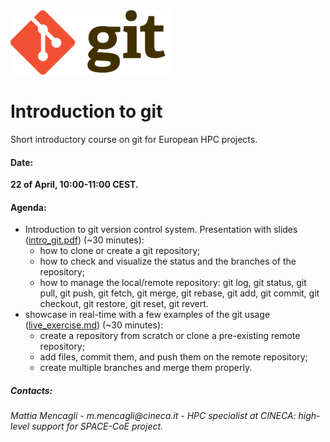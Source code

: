 <img title="git" alt="git" src="git_imm.png">

# Introduction to git
Short introductory course on git for European HPC projects.




#### Date: 
__22 of April, 10:00-11:00 CEST.__




#### Agenda:
- Introduction to git version control system. Presentation with slides ([intro_git.pdf](intro_git.pdf)) (~30 minutes): 
	- how to clone or create a git repository;
	- how to check and visualize the status and the branches of the repository;
	- how to manage the local/remote repository: git log, git status, git pull, git push, git fetch, git merge, git rebase, git add, git commit, git checkout, git restore, git reset, git revert.
- showcase in real-time with a few examples of the git usage ([live_exercise.md](live_exercise.md)) (~30 minutes):
	- create a repository from scratch or clone a pre-existing remote repository;
	- add files, commit them, and push them on the remote repository;
	- create multiple branches and merge them properly.




##### Contacts:
_Mattia Mencagli - m.mencagli@cineca.it_ - 
_HPC specialist at CINECA: high-level support for SPACE-CoE project._

